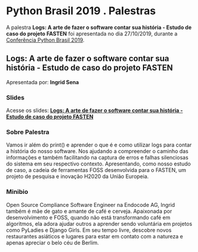 # Python Brasil 2019 . Palestras


A palestra **Logs: A arte de fazer o software contar sua história - Estudo de caso do projeto FASTEN** foi apresentada no dia 27/10/2019, durante a [Conferência Python Brasil 2019](http://2019.pythonbrasil.org.br).


## Logs: A arte de fazer o software contar sua história - Estudo de caso do projeto FASTEN
Apresentada por: **Ingrid Sena**

### Slides
Acesse os slides: **[Logs: A arte de fazer o software contar sua história - Estudo de caso do projeto FASTEN](./)**


### Sobre Palestra
Vamos ir além do print() e aprender o que é e como utilizar logs para contar a história do nosso software. Nos ajudando a compreender o caminho das informações e também facilitando na captura de erros e falhas silenciosas do sistema em seu respectivo contexto. Apresentando, como nosso estudo de caso, a cadeia de ferramentas FOSS desenvolvida para o FASTEN, um projeto de pesquisa e inovação H2020 da União Europeia.



### Minibio
Open Source Compliance Software Engineer na Endocode AG, Ingrid também é mãe de gato e amante de café e cerveja. Apaixonada por desenvolvimento e FOSS, quando não está transformando café em algoritmos, ela adora ajudar outros a aprender sendo voluntária em projetos como PyLadies e Django Girls. Em seu tempo livre, descobre novos restaurantes asiáticos e lugares para estar em contato com a natureza e apenas apreciar o belo céu de Berlim.


